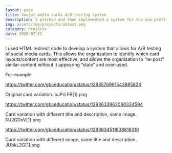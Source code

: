 ```yaml
---
layout: page
title: Social media cards A/B testing system 
description: I pitched and then implemented a system for the non-profit organization Global Business Coalition for Education that allows for the creation of multiple social media cards that all send the user to the same webpage, allowing GBC-Ed to re-share the same content without it appearing “stale.” It also allows for A/B testing to find the most effective card layout.
img: assets/img/projects/abtest.png
category: Projects
date: 2020-07-22
---
```


I used HTML redirect code to develop a system that allows for A/B testing of social media cards. This allows the organization to identify which card layouts/content are most effective, and allows the organization to “re-post” similar content without it appearing “stale” and over-used.

For example: 

https://twitter.com/gbceducation/status/1293576991543885824

Original card variation.
bJPrLFB[1].png

https://twitter.com/gbceducation/status/1293633963060334594

Card variation with different title and description, same image.
NJ2GDoV[1].png

https://twitter.com/gbceducation/status/1293634511838818310

Card variation with different image, same title and description.
JUbkL3G[1].png
